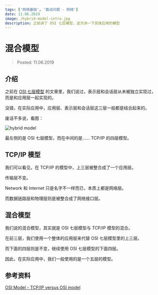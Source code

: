 ```yaml
---
tags: ['网络基础', '面试问题 - 网络']
date: 11.06.2019
image: /hybrid-model-intro.jpg
description: 之前讲了 OSI 七层模型，这次讲一下具体应用的模型
---
```


# 混合模型

> Posted: 11.06.2019

<Tag />

## 介绍

之前在 [OSI 七层模型](/network/osi.md) 的文章里，我们说过，表示层和会话层从未被独立实现过，而是和应用层一起实现的。

没错，在实际应用中，应用层、表示层和会话层这三层一般都是结合起来的。

废话不多说，看图：

![hybrid model](/hybrid-model.png)

最左侧的是 OSI 七层模型，而在中间的是…… TCP/IP 的四层模型。

## TCP/IP 模型

我们可以看见，在 TCP/IP 的模型中，上三层被整合成了一个应用层。

传输层不变。

Network 和 Internet 只是名字不一样而已，本质上都是网络层。

而数据链路层和物理层则是被整合成了网络接口层。

## 混合模型

我们说的混合模型，其实就是 OSI 七层模型与 TCP/IP 模型的混合。

在前三层，我们使用一个整体的应用层来代替 OSI 七层模型里的上三层。

而下面的四层则是不变，继续使用 OSI 七层模型的下面四层。

因此，在实际应用中，我们一般使用的是一个五层的模型。

## 参考资料

[OSI Model - TCP/IP versus OSI model](https://www.udemy.com/course/complete-networking-fundamentals-course-ccna-start/learn/lecture/4481960#overview)

<Disqus />